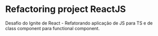 # Refactoring project ReactJS
Desafio do Ignite de React - Refatorando aplicação de JS para TS e de class component para functional component.
